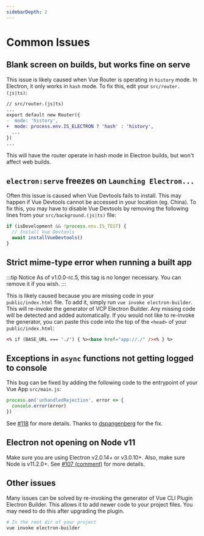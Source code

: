 ```yaml
---
sidebarDepth: 2
---
```


# Common Issues

## Blank screen on builds, but works fine on serve

This issue is likely caused when Vue Router is operating in `history` mode. In Electron, it only works in `hash` mode. To fix this, edit your `src/router.(js|ts)`:

```diff
// src/router.(js|ts)
...
export default new Router({
-  mode: 'history',
+  mode: process.env.IS_ELECTRON ? 'hash' : 'history',
  ...
})
...
```

This will have the router operate in hash mode in Electron builds, but won't affect web builds.

## `electron:serve` freezes on `Launching Electron...`

Often this issue is caused when Vue Devtools fails to install. This may happen if Vue Devtools cannot be accessed in your location (eg. China). To fix this, you may have to disable Vue Devtools by removing the following lines from your `src/background.(js|ts)` file:

```javascript
if (isDevelopment && !process.env.IS_TEST) {
  // Install Vue Devtools
  await installVueDevtools()
}
```

## Strict mime-type error when running a built app

:::tip Notice
As of v1.0.0-rc.5, this tag is no longer necessary. You can remove it if you wish.
:::

This is likely caused because you are missing code in your `public/index.html` file. To add it, simply run `vue invoke electron-builder`. This will re-invoke the generator of VCP Electron Builder. Any missing code will be detected and added automatically. If you would not like to re-invoke the generator, you can paste this code into the top of the `<head>` of your `public/index.html`:

```html
<% if (BASE_URL === './') { %><base href="app://./" /><% } %>
```

## Exceptions in `async` functions not getting logged to console

This bug can be fixed by adding the following code to the entrypoint of your Vue App `src/main.js`:

```javascript
process.on('unhandledRejection', error => {
  console.error(error)
})
```

See [#118](https://github.com/nklayman/vue-cli-plugin-electron-builder/issues/118) for more details. Thanks to [dspangenberg](https://github.com/dspangenberg) for the fix.

## Electron not opening on Node v11

Make sure you are using Electron v2.0.14+ or v3.0.10+. Also, make sure Node is v11.2.0+. See [#107 (comment)](https://github.com/nklayman/vue-cli-plugin-electron-builder/issues/107#issuecomment-441168465) for more details.

## Other issues

Many issues can be solved by re-invoking the generator of Vue CLI Plugin Electron Builder. This allows it to add newer code to your project files. You may need to do this after upgrading the plugin.

```bash
# In the root dir of your project
vue invoke electron-builder
```
